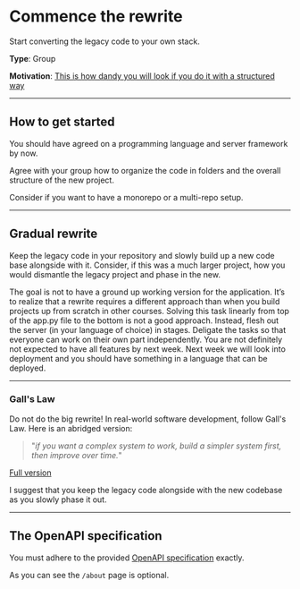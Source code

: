 # Commence the rewrite

Start converting the legacy code to your own stack. 

**Type**: Group

**Motivation**: [This is how dandy you will look if you do it with a structured way](https://www.oreilly.com/library/view/re-engineering-legacy-software/9781617292507/)

---

## How to get started

You should have agreed on a programming language and server framework by now. 

Agree with your group how to organize the code in folders and the overall structure of the new project. 

Consider if you want to have a monorepo or a multi-repo setup.

---

## Gradual rewrite

Keep the legacy code in your repository and slowly build up a new code base alongside with it. Consider, if this was a much larger project, how you would dismantle the legacy project and phase in the new.

The goal is not to have a ground up working version for the application. It’s to realize that a rewrite requires a different approach than when you build projects up from scratch in other courses. Solving this task linearly from top of the app.py file to the bottom is not a good approach. Instead, flesh out the server (in your language of choice) in stages. Deligate the tasks so that everyone can work on their own part independently. You are not definitely not expected to have all features by next week. Next week we will look into deployment and you should have something in a language that can be deployed.

---

### Gall's Law

Do not do the big rewrite! In real-world software development, follow Gall's Law. Here is an abridged version:

> "*if you want a complex system to work, build a simpler system first, then improve over time.*"

[Full version](http://principles-wiki.net/principles:gall_s_law)

I suggest that you keep the legacy code alongside with the new codebase as you slowly phase it out. 

---

## The OpenAPI specification

You must adhere to the provided [OpenAPI specification](./openapi.json) exactly.

As you can see the `/about` page is optional. 







